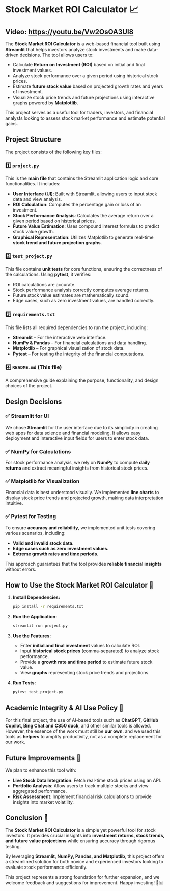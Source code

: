 # Stock Market ROI Calculator 📈
## Video: https://youtu.be/Vw2OsOA3Ul8

The **Stock Market ROI Calculator** is a web-based financial tool built using **Streamlit** that helps investors analyze stock investments and make data-driven decisions. The tool allows users to:
- Calculate **Return on Investment (ROI)** based on initial and final investment values.
- Analyze stock performance over a given period using historical stock prices.
- Estimate **future stock value** based on projected growth rates and years of investment.
- Visualize stock price trends and future projections using interactive graphs powered by **Matplotlib**.

This project serves as a useful tool for traders, investors, and financial analysts looking to assess stock market performance and estimate potential gains.


## Project Structure
The project consists of the following key files:

### 1️⃣ `project.py`
This is the **main file** that contains the Streamlit application logic and core functionalities. It includes:
- **User Interface (UI)**: Built with Streamlit, allowing users to input stock data and view analysis.
- **ROI Calculation**: Computes the percentage gain or loss of an investment.
- **Stock Performance Analysis**: Calculates the average return over a given period based on historical prices.
- **Future Value Estimation**: Uses compound interest formulas to predict stock value growth.
- **Graphical Representation**: Utilizes Matplotlib to generate real-time **stock trend and future projection graphs**.

### 2️⃣ `test_project.py`
This file contains **unit tests** for core functions, ensuring the correctness of the calculations. Using **pytest**, it verifies:
- ROI calculations are accurate.
- Stock performance analysis correctly computes average returns.
- Future stock value estimates are mathematically sound.
- Edge cases, such as zero investment values, are handled correctly.

### 3️⃣ `requirements.txt`
This file lists all required dependencies to run the project, including:
- **Streamlit** – For the interactive web interface.
- **NumPy & Pandas** – For financial calculations and data handling.
- **Matplotlib** – For graphical visualization of stock data.
- **Pytest** – For testing the integrity of the financial computations.

### 4️⃣ `README.md` (This file)
A comprehensive guide explaining the purpose, functionality, and design choices of the project.


## Design Decisions
### ✅ **Streamlit for UI**
We chose **Streamlit** for the user interface due to its simplicity in creating web apps for data science and financial modeling. It allows easy deployment and interactive input fields for users to enter stock data.

### ✅ **NumPy for Calculations**
For stock performance analysis, we rely on **NumPy** to compute **daily returns** and extract meaningful insights from historical stock prices.

### ✅ **Matplotlib for Visualization**
Financial data is best understood visually. We implemented **line charts** to display stock price trends and projected growth, making data interpretation intuitive.

### ✅ **Pytest for Testing**
To ensure **accuracy and reliability**, we implemented unit tests covering various scenarios, including:
- **Valid and invalid stock data.**
- **Edge cases such as zero investment values.**
- **Extreme growth rates and time periods.**

This approach guarantees that the tool provides **reliable financial insights** without errors.


## How to Use the Stock Market ROI Calculator 🏦

1. **Install Dependencies:**
   ```bash
   pip install -r requirements.txt
   ```

2. **Run the Application:**
   ```bash
   streamlit run project.py
   ```

3. **Use the Features:**
   - Enter **initial and final investment** values to calculate ROI.
   - Input **historical stock prices** (comma-separated) to analyze stock performance.
   - Provide a **growth rate and time period** to estimate future stock value.
   - View **graphs** representing stock price trends and projections.

4. **Run Tests:**
   ```bash
   pytest test_project.py
   ```


## Academic Integrity & AI Use Policy 📝
For this final project, the use of AI-based tools such as **ChatGPT, GitHub Copilot, Bing Chat and  CS50 duck**, and other similar tools is allowed. However, the essence of the work must still be **our own**. and we used this tools as **helpers** to amplify productivity, not as a complete replacement for our work.


## Future Improvements 🚀
We plan to enhance this tool with:
- **Live Stock Data Integration**: Fetch real-time stock prices using an API.
- **Portfolio Analysis**: Allow users to track multiple stocks and view aggregated performance.
- **Risk Assessment**: Implement financial risk calculations to provide insights into market volatility.


## Conclusion 🎯
The **Stock Market ROI Calculator** is a simple yet powerful tool for stock investors. It provides crucial insights into **investment returns, stock trends, and future value projections** while ensuring accuracy through rigorous testing.

By leveraging **Streamlit, NumPy, Pandas, and Matplotlib**, this project offers a streamlined solution for both novice and experienced investors looking to evaluate stock performance efficiently.

This project represents a strong foundation for further expansion, and we welcome feedback and suggestions for improvement. Happy investing! 🚀📊
